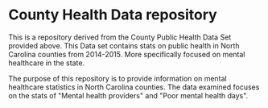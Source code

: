 # County Health Data repository
This is a repository derived from the County Public Health Data Set provided above. This Data set contains stats on public health in North Carolina counties from 2014-2015. More specifically focused on mental healthcare in the state. 

The purpose of this repository is to provide information on mental healthcare statistics in North Carolina counties. The data examined focuses on the stats of "Mental health providers" and "Poor mental health days".
